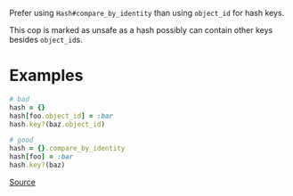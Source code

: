 
Prefer using `Hash#compare_by_identity` than using `object_id` for hash keys.

This cop is marked as unsafe as a hash possibly can contain other keys
besides `object_id`s.

# Examples

```ruby
# bad
hash = {}
hash[foo.object_id] = :bar
hash.key?(baz.object_id)

# good
hash = {}.compare_by_identity
hash[foo] = :bar
hash.key?(baz)
```

[Source](http://www.rubydoc.info/gems/rubocop/RuboCop/Cop/Lint/HashCompareByIdentity)